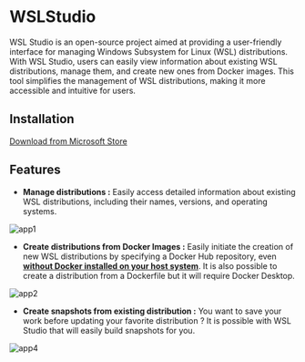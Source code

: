 # WSLStudio

WSL Studio is an open-source project aimed at providing a user-friendly interface for managing Windows Subsystem for Linux (WSL) distributions. With WSL Studio, users can easily view information about existing WSL distributions, manage them, and create new ones from Docker images. This tool simplifies the management of WSL distributions, making it more accessible and intuitive for users.

## Installation 
[Download from Microsoft Store](https://apps.microsoft.com/detail/9plsjr4tg2gq?hl=en-us&gl=EN)
## Features

* **Manage distributions :** Easily access detailed information about existing WSL distributions, including their names, versions, and operating systems.
  
![app1](https://github.com/NathanQuellec/WSL-Studio/assets/71017057/5e37ee0c-1716-4df2-9bbf-d0072729b97b)
  
* **Create distributions from Docker Images :** Easily initiate the creation of new WSL distributions by specifying a Docker Hub repository, even **<ins>without Docker installed on your host system</ins>**. It is also possible to create a distribution from a Dockerfile but it will require Docker Desktop. 
  
![app2](https://github.com/NathanQuellec/WSL-Studio/assets/71017057/b563fd81-4103-4a71-8cd9-e558600efa8c)

* **Create snapshots from existing distribution :** You want to save your work before updating your favorite distribution ? It is possible with WSL Studio that will easily build snapshots for you.

![app4](https://github.com/NathanQuellec/WSL-Studio/assets/71017057/b055e7a6-dfac-4ab6-bc80-9c3317474f68)
